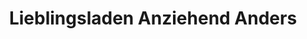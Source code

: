 ---
title: "Lieblingsladen Anziehend Anders"
url: /schmallenberg/lieblingsladen-anziehend-anders/
shop: Kleidung
---